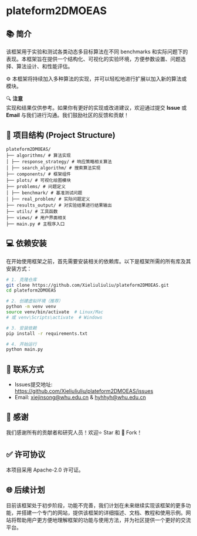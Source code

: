 # plateform2DMOEAS

📚 **简介**
------------------------------------------------------------

该框架用于实验和测试各类动态多目标算法在不同 benchmarks 和实际问题下的表现。本框架旨在提供一个结构化、可视化的实验环境，方便参数设置、问题选择、算法设计、和性能评估。

⚙️ 本框架将持续加入多种算法的实现，并可以轻松地进行扩展以加入新的算法或模块。

🔍 **注意**  
实现和结果仅供参考。如果你有更好的实现或改进建议，欢迎通过提交 **Issue** 或 **Email** 与我们进行沟通。我们鼓励社区的反馈和贡献！

## 📂 项目结构 (Project Structure)

```text
plateform2DMOEAS/
├── algorithms/ # 算法实现
│ ├── response_strategy/ # 响应策略相关算法
│ ├── search_algorithm/ # 搜索算法实现
├── components/ # 框架组件
├── plots/ # 可视化绘图模块
├── problems/ # 问题定义
│ ├── benchmark/ # 基准测试问题
│ ├── real_problem/ # 实际问题定义
├── results_output/ # 对实验结果进行结果输出
├── utils/ # 工具函数
├── views/ # 用户界面相关
├── main.py # 主程序入口
```


💻 **依赖安装**
------------------------------------------------------------

在开始使用框架之前，首先需要安装相关的依赖库。以下是框架所需的所有库及其安装方式：

```bash
# 1. 克隆仓库
git clone https://github.com/Xieliuliuliu/plateform2DMOEAS.git
cd plateform2DMOEAS

# 2. 创建虚拟环境（推荐）
python -m venv venv
source venv/bin/activate  # Linux/Mac
# 或 venv\Scripts\activate  # Windows

# 3. 安装依赖
pip install -r requirements.txt

# 4. 开始运行
python main.py
```

📧 联系方式
------------------------------------------------------------
- Issues提交地址: https://github.com/Xieliuliuliu/plateform2DMOEAS/issues
- Email: xiejinsong@whu.edu.cn & hyhhyh@whu.edu.cn

🌟 感谢
------------------------------------------------------------
我们感谢所有的贡献者和研究人员！欢迎⭐ Star 和 🔱 Fork！

✅ 许可协议
------------------------------------------------------------
本项目采用 Apache-2.0 许可证。

🌐 后续计划
------------------------------------------------------------
目前该框架处于初步阶段，功能不完善，我们计划在未来继续实现该框架的更多功能，并搭建一个专门的网站，提供该框架的详细描述、文档、教程和使用示例。网站将帮助用户更方便地理解框架的功能与使用方法，并为社区提供一个更好的交流平台。
